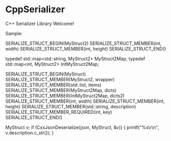 # CppSerializer
C++ Serializer Library
Welcome!

Sample:


SERIALIZE_STRUCT_BEGIN(MyStruct2)
SERIALIZE_STRUCT_MEMBER(int, width)
SERIALIZE_STRUCT_MEMBER(int, height)
SERIALIZE_STRUCT_END()

typedef std::map<std::string, MyStruct2> MyStruct2Map;
typedef std::map<int, MyStruct2> IntMyStruct2Map;

SERIALIZE_STRUCT_BEGIN(MyStruct)
SERIALIZE_STRUCT_MEMBER(MyStruct2, wrapper)
SERIALIZE_STRUCT_MEMBER(std::list<int>, items)
SERIALIZE_STRUCT_MEMBER(MyStruct2Map, dicts)
SERIALIZE_STRUCT_MEMBER(IntMyStruct2Map, dicts2)
SERIALIZE_STRUCT_MEMBER(int, width)
SERIALIZE_STRUCT_MEMBER(int, height)
SERIALIZE_STRUCT_MEMBER(std::string, description)
SERIALIZE_STRUCT_MEMBER_REQUIRED(int, key)
SERIALIZE_STRUCT_END()

MyStruct v;
if (CxxJsonDeserialize(json, MyStruct, &v))
{
     printf("%s\r\n", v.description.c_str());
}

